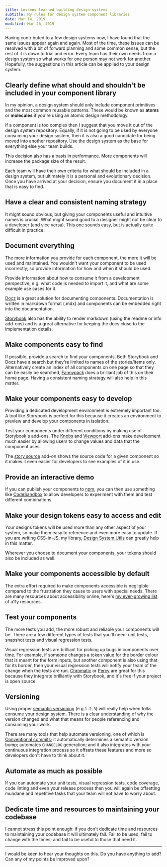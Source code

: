 ```yaml
---
title: Lessons learned building design systems
subtitle: My rules for design system component libraries
date: Mar 14, 2019
modified: Mar 26, 2019
---
```


Having contributed to a few design systems now, I have found that the same issues appear again and again. Most of the time, these issues can be resolved with a bit of forward planning and some common sense, but the rest of it is down to trial and error. Every team has their own needs from a design system so what works for one person may not work for another. Hopefully, the suggestions in this article can be applied to your design system.

## Clearly define what should and shouldn't be included in your component library

In my opinion, a design system should only include component primitives and the most common reusable patterns. These would be known as **atoms** or **molecules** if you're using an atomic design methodology.

If a component is too complex then I suggest that you move it out of the design system repository. Equally, if it is not going to be used by everyone consuming your design system, then it is also a good candidate for being moved into another repository. Use the design system as the base for everything else your team builds.

This decision also has a basis in performance. More components will increase the package size of the result.

Each team will have their own criteria for what should be included in a design system, but ultimately it is a personal and evolutionary decision. Once you have arrived at your decision, ensure you document it in a place that is easy to find.

## Have a clear and consistent naming strategy

It might sound obvious, but giving your components useful and intuitive names is crucial. What might sound good to a designer might not be clear to a developer (and vice versa). This one sounds easy, but is actually quite difficult in practice.

## Document everything

The more information you provide for each component, the more it will be used and maintained. You wouldn't want your component to be used incorrectly, so provide information for how and when it should be used.

Provide information about how to consume it from a development perspective, e.g. what code is needed to import it, and what are some example use cases for it.

[Docz](https://www.docz.site/) is a great solution for documenting components. Documentation is written in markdown format (.mdx) and components can be embedded right into the documentation.

[Storybook](https://storybook.js.org/) also has the ability to render markdown (using the readme or info add-ons) and is a great alternative for keeping the docs close to the implementation details.

## Make components easy to find

If possible, provide a search to find your components. Both Storybook and Docz have a search but they're limited to names of the stories/items only. Alternatively create an index of all components on one page so that they can be easily be searched, [Fannypack](https://fannypack.style/) does a brilliant job of this on their home page. Having a consistent naming strategy will also help in this matter.

## Make your components easy to develop

Providing a dedicated development environment is extremely important too. A tool like Storybook is perfect for this because it creates an environment to preview and develop your components in isolation.

Test your components under different conditions by making use of Storybook's add-ons. The [Knobs](https://github.com/storybooks/storybook/tree/master/addons/knobs) and [Viewport](https://github.com/storybooks/storybook/tree/master/addons/viewport) add-ons make development much easier by allowing users to change values and data that the component uses.

The [story source](https://github.com/storybooks/storybook/tree/master/addons/storysource) add-on shows the source code for a given component so it makes it even easier for developers to see examples of it in use.

## Provide an interactive demo

If you can publish your components to [npm](https://npmjs.org/), you can then use something like [CodeSandbox](https://codesandbox.io/) to allow developers to experiment with them and test different combinations.

## Make your design tokens easy to access and edit

Your designs tokens will be used more than any other aspect of your system, so make them easy to reference and even more easy to update. If you are writing CSS-in-JS, my library, [Design System Utils](https://github.com/mrmartineau/design-system-utils/) can greatly help in this matter.

Wherever you choose to document your components, your tokens should also be included as well.

## Make your components accessible by default

The extra effort required to make components accessible is negligible compared to the frustration they cause to users with special needs. There are many resources about accessibility online, here's [my ever-growing list](https://github.com/mrmartineau/awesome-web-dev-resources#accessibility-a11y) of a11y resources.

## Test your components

The more tests you add, the more robust and reliable your components will be. There are a few different types of tests that you'll need: unit tests, snapshot tests and visual regression tests.

Visual regression tests are brilliant for picking up bugs in components over time. For example, if someone changes a token value for the border colour that is meant for the form inputs, but another component is also using that for its border, then your visual regression tests will notify your team of the change when the tests are run. [Chromatic](https://www.chromaticqa.com/) or [Percy]() are great for this because they integrate brilliantly with Storybook, and it's free if your project is open source.

## Versioning

Using proper [semantic versioning](https://semver.org/spec/v2.0.0.html) (e.g.`1.2.3`) will really help when folks consume your design system. There is a clear understanding of why the version changed and what that means for people referencing and consuming your work.

There are many tools that help automate versioning, one of which is [Conventional commits](https://www.conventionalcommits.org/); it automatically determines a semantic version bump; automates `CHANGELOG` generation; and it also integrates with your continuous integration process so it offsets these features and more so developers don't have to think about it.

## Automate as much as possible

If you can automate your unit tests, visual regression tests, code coverage, code linting and even your release process then you will again be offsetting mundane and repetitive tasks that your team will not have to worry about.

## Dedicate time and resources to maintaining your codebase

I cannot stress this point enough: if you don't dedicate time and resources to maintaining your codebase it will ultimately fail. Fail to be used; fail to change with the times; and fail to be useful to those that need it.

---

I would be keen to hear your thoughts on this. Do you have anything to add? Can any of my points be improved upon?
